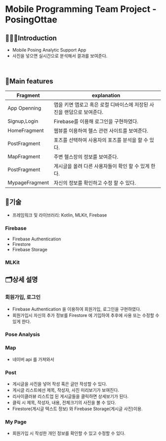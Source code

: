 # Mobile Programming Team Project - PosingOttae

## 🧑🏻‍💻Introduction
- Mobile Posing Analytic Support App
- 사진을 넣으면 실시간으로 분석해서 결과를 보여준다.
</br>

## 🎉Main features
| Fragment       | explanation                               |
|----------------|-------------------------------------------|
| App Openning   | 앱을 키면 앱로고 혹은 로컬 디바이스에 저장된 사진을 랜덤으로 보여준다.  |
| Signup,Login   | Firebase를 이용해 로그인을 구현하였다. |
| HomeFragment   | 웹뷰를 이용하여 헬스 관련 사이트를 보여준다.                 |
| PostFragment   | 포즈를 선택하여 사용자의 포즈를 분석을 할 수 있다.  |
| MapFragment    | 주변 헬스장의 정보를 보여준다.          |
| PostFragment   | 게시글을 올려 다른 사용자들이 확인 할 수 있게 한다.  |
| MypageFragment | 자신의 정보를 확인하고 수정 할 수 있다.        |


## 🔧기술
- 프레임워크 및 라이브러리: Kotlin, MLKit, Firebase

### Firebase
- Firebase Authentication
- Firestore
- Firebase Storage

### MLKit
    
## 🗂️상세 설명

### 회원가입, 로그인 
- Firebase Authentication 을 이용하여 회원가입, 로그인을 구현하였다.
- 회원가입시 자신의 추가 정보를 Firestore 에 기입하여 추후에 
사용 또는 수정할 수 있게 한다.

### Pose Analysis

### Map
- 네이버 api 를 가져와서 

### Post
- 게시글을 사진을 넣어 작성 혹은 글만 작성할 수 있다.
- 게시글 리스트에선 제목, 작성자, 사진 미리보기가 보여진다.
- 리사이클러뷰 리스트업 된 게시글들을 클릭하면 상세보기가 된다.
- 클릭 시 제목, 작성자, 내용, 전체크기의 사진을 볼 수 있다. 
- Firestore(게시글 텍스트 정보) 와 Firebase Storage(게시글 사진)이용.

### My Page
- 회원가입 시 작성한 개인 정보를 확인할 수 있고 수정할 수 있다.  


